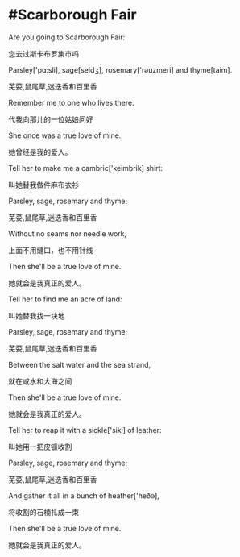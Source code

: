 # #Scarborough Fair

Are you going to Scarborough Fair:

您去过斯卡布罗集市吗

Parsley['pɑ:sli], sage[seidʒ], rosemary['rəuzmeri] and thyme[taim].

芜荽,鼠尾草,迷迭香和百里香

Remember me to one who lives there.

代我向那儿的一位姑娘问好

She once was a true love of mine.

她曾经是我的爱人。

Tell her to make me a cambric['keimbrik] shirt:

叫她替我做件麻布衣衫

Parsley, sage, rosemary and thyme;

芜荽,鼠尾草,迷迭香和百里香

Without no seams nor needle work,

上面不用缝口，也不用针线

Then she'll be a true love of mine.

她就会是我真正的爱人。

Tell her to find me an acre of land:

叫她替我找一块地

Parsley, sage, rosemary and thyme;

芜荽,鼠尾草,迷迭香和百里香

Between the salt water and the sea strand,

就在咸水和大海之间

Then she'll be a true love of mine.

她就会是我真正的爱人。

Tell her to reap it with a sickle['sikl] of leather:

叫她用一把皮镰收割

Parsley, sage, rosemary and thyme;

芜荽,鼠尾草,迷迭香和百里香

And gather it all in a bunch of heather['heðə],

将收割的石楠扎成一束

Then she'll be a true love of mine.

她就会是我真正的爱人。
